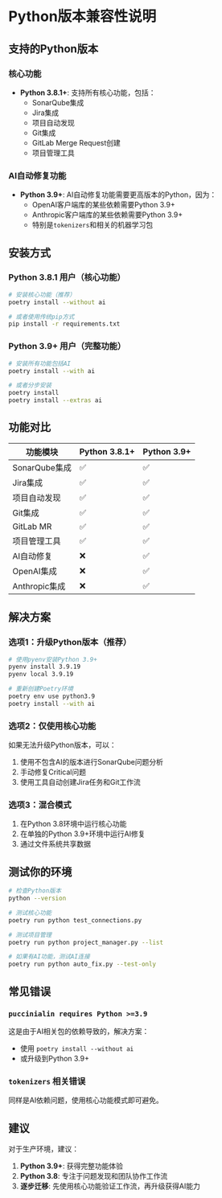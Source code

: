 # Python版本兼容性说明

## 支持的Python版本

### 核心功能
- **Python 3.8.1+**: 支持所有核心功能，包括：
  - SonarQube集成
  - Jira集成
  - 项目自动发现
  - Git集成
  - GitLab Merge Request创建
  - 项目管理工具

### AI自动修复功能
- **Python 3.9+**: AI自动修复功能需要更高版本的Python，因为：
  - OpenAI客户端库的某些依赖需要Python 3.9+
  - Anthropic客户端库的某些依赖需要Python 3.9+
  - 特别是`tokenizers`和相关的机器学习包

## 安装方式

### Python 3.8.1 用户（核心功能）
```bash
# 安装核心功能（推荐）
poetry install --without ai

# 或者使用传统pip方式
pip install -r requirements.txt
```

### Python 3.9+ 用户（完整功能）
```bash
# 安装所有功能包括AI
poetry install --with ai

# 或者分步安装
poetry install
poetry install --extras ai
```

## 功能对比

| 功能模块 | Python 3.8.1+ | Python 3.9+ |
|---------|---------------|-------------|
| SonarQube集成 | ✅ | ✅ |
| Jira集成 | ✅ | ✅ |
| 项目自动发现 | ✅ | ✅ |
| Git集成 | ✅ | ✅ |
| GitLab MR | ✅ | ✅ |
| 项目管理工具 | ✅ | ✅ |
| AI自动修复 | ❌ | ✅ |
| OpenAI集成 | ❌ | ✅ |
| Anthropic集成 | ❌ | ✅ |

## 解决方案

### 选项1：升级Python版本（推荐）
```bash
# 使用pyenv安装Python 3.9+
pyenv install 3.9.19
pyenv local 3.9.19

# 重新创建Poetry环境
poetry env use python3.9
poetry install --with ai
```

### 选项2：仅使用核心功能
如果无法升级Python版本，可以：
1. 使用不包含AI的版本进行SonarQube问题分析
2. 手动修复Critical问题
3. 使用工具自动创建Jira任务和Git工作流

### 选项3：混合模式
1. 在Python 3.8环境中运行核心功能
2. 在单独的Python 3.9+环境中运行AI修复
3. 通过文件系统共享数据

## 测试你的环境

```bash
# 检查Python版本
python --version

# 测试核心功能
poetry run python test_connections.py

# 测试项目管理
poetry run python project_manager.py --list

# 如果有AI功能，测试AI连接
poetry run python auto_fix.py --test-only
```

## 常见错误

### `puccinialin requires Python >=3.9`
这是由于AI相关包的依赖导致的，解决方案：
- 使用 `poetry install --without ai`
- 或升级到Python 3.9+

### `tokenizers` 相关错误
同样是AI依赖问题，使用核心功能模式即可避免。

## 建议

对于生产环境，建议：
1. **Python 3.9+**: 获得完整功能体验
2. **Python 3.8**: 专注于问题发现和团队协作工作流
3. **逐步迁移**: 先使用核心功能验证工作流，再升级获得AI能力
